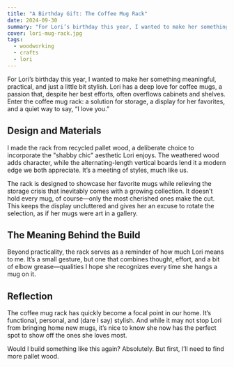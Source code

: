 ```yaml
---
title: "A Birthday Gift: The Coffee Mug Rack"
date: 2024-09-30
summary: "For Lori’s birthday this year, I wanted to make her something meaningful, practical, and just a little bit stylish."
cover: lori-mug-rack.jpg
tags:
  - woodworking
  - crafts
  - lori
---
```


For Lori’s birthday this year, I wanted to make her something meaningful, practical, and just a little bit stylish. Lori has a deep love for coffee mugs, a passion that, despite her best efforts, often overflows cabinets and shelves. Enter the coffee mug rack: a solution for storage, a display for her favorites, and a quiet way to say, “I love you.”

## Design and Materials
I made the rack from recycled pallet wood, a deliberate choice to incorporate the "shabby chic" aesthetic Lori enjoys. The weathered wood adds character, while the alternating-length vertical boards lend it a modern edge we both appreciate. It’s a meeting of styles, much like us.

The rack is designed to showcase her favorite mugs while relieving the storage crisis that inevitably comes with a growing collection. It doesn’t hold every mug, of course—only the most cherished ones make the cut. This keeps the display uncluttered and gives her an excuse to rotate the selection, as if her mugs were art in a gallery.

## The Meaning Behind the Build
Beyond practicality, the rack serves as a reminder of how much Lori means to me. It’s a small gesture, but one that combines thought, effort, and a bit of elbow grease—qualities I hope she recognizes every time she hangs a mug on it.

## Reflection
The coffee mug rack has quickly become a focal point in our home. It’s functional, personal, and (dare I say) stylish. And while it may not stop Lori from bringing home new mugs, it’s nice to know she now has the perfect spot to show off the ones she loves most.

Would I build something like this again? Absolutely. But first, I’ll need to find more pallet wood.
